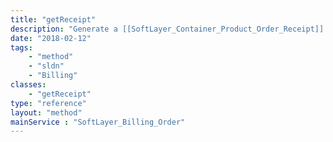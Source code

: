 ```yaml
---
title: "getReceipt"
description: "Generate a [[SoftLayer_Container_Product_Order_Receipt]] object with all the order information. "
date: "2018-02-12"
tags:
    - "method"
    - "sldn"
    - "Billing"
classes:
    - "getReceipt"
type: "reference"
layout: "method"
mainService : "SoftLayer_Billing_Order"
---
```

